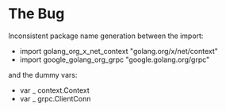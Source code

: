 # The Bug

Inconsistent package name generation between the import:

* import golang_org_x_net_context "golang.org/x/net/context"
* import google_golang_org_grpc "google.golang.org/grpc"

and the dummy vars:

* var _ context.Context
* var _ grpc.ClientConn
